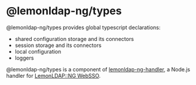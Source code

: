 # @lemonldap-ng/types

@lemonldap-ng/types provides global typescript declarations:

- shared configuration storage and its connectors
- session storage and its connectors
- local configuration
- loggers

@lemonldap-ng/types is a component of [lemonldap-ng-handler](https://www.npmjs.com/package/lemonldap-ng-handler),
a Node.js handler for [LemonLDAP::NG WebSSO](https://lemonldap-ng.org).
